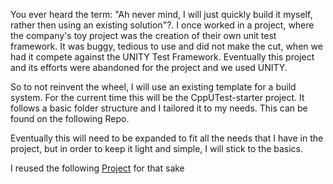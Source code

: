 You ever heard the term: "Ah never mind, I will just quickly build it myself, rather then using an existing solution"?. I once worked in a project, where the company's toy project was the creation of their own unit test framework. It was buggy, tedious to use and did not make the cut, when we had it compete against the UNITY Test Framework. Eventually this project and its efforts were abandoned for the project and we used UNITY.

So to not reinvent the wheel, I will use an existing template for a build system. For the current time this will be the CppUTest-starter project. It follows a basic folder structure and I tailored it to my needs. This can be found on the following Repo.

Eventually this will need to be expanded to fit all the needs that I have in the project, but in order to keep it light and simple, I will stick to the basics.

I reused the following [Project](https://github.com/jmichaelsturm/cpputest-starter-project-cmake) for that sake